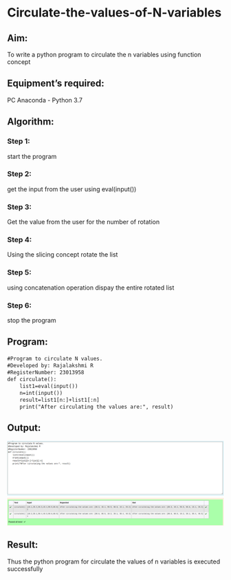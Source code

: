 # Circulate-the-values-of-N-variables
## Aim:
To write a python program to circulate the n variables using function concept
## Equipment’s required:
PC
Anaconda - Python 3.7
## Algorithm: 
### Step 1:
start the program 
### Step 2: 
get the input from the user using eval(input())
### Step 3: 
Get the value from the user for the number of rotation
### Step 4: 
Using the slicing concept rotate the list
### Step 5: 
using concatenation operation dispay the entire rotated list
### Step 6: 
stop the program
## Program:
```
#Program to circulate N values.
#Developed by: Rajalakshmi R
#RegisterNumber: 23013958
def circulate():
    list1=eval(input())
    n=int(input())
    result=list1[n:]+list1[:n]
    print("After circulating the values are:", result)
```
## Output:
![output](<circulate screenshot-1.png>)

## Result:
Thus the python program for
circulate the values of n variables is executed successfully